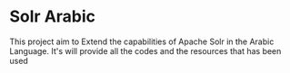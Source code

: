 # Solr Arabic
This project aim to Extend the capabilities of Apache Solr in the Arabic Language.
It's will provide all the codes and the resources that has been used
